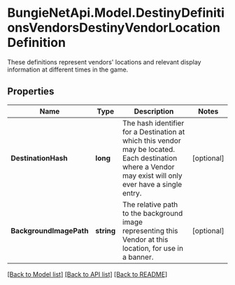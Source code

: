 # BungieNetApi.Model.DestinyDefinitionsVendorsDestinyVendorLocationDefinition
These definitions represent vendors' locations and relevant display information at different times in the game.
## Properties

Name | Type | Description | Notes
------------ | ------------- | ------------- | -------------
**DestinationHash** | **long** | The hash identifier for a Destination at which this vendor may be located. Each destination where a Vendor may exist will only ever have a single entry. | [optional] 
**BackgroundImagePath** | **string** | The relative path to the background image representing this Vendor at this location, for use in a banner. | [optional] 

[[Back to Model list]](../README.md#documentation-for-models) [[Back to API list]](../README.md#documentation-for-api-endpoints) [[Back to README]](../README.md)

